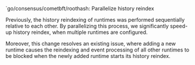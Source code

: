 `go/consensus/cometbft/roothash: Parallelize history reindex

Previously, the history reindexing of runtimes was performed sequentially
relative to each other. By parallelizing this process, we significantly
speed-up history reindex, when multiple runtimes are configured.

Moreover, this change resolves an existing issue, where adding a new runtime
causes the reindexing and event processing of all other runtimes to be
blocked when the newly added runtime starts its history reindex.
